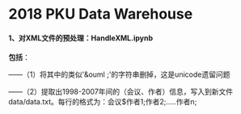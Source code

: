 # 2018 PKU Data Warehouse

#### 1、对XML文件的预处理：HandleXML.ipynb

**包括**：

——（1）将其中的类似'&ouml ;'的字符串删掉，这是unicode遗留问题

——（2）提取出1998-2007年间的（会议、作者）信息，写入到新文件 data/data.txt。每行的格式为：会议$作者1;作者2;.....作者n;